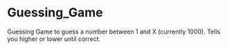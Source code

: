 # Guessing_Game
Guessing Game to guess a number between 1 and X (currently 1000). Tells you higher or lower until correct.

